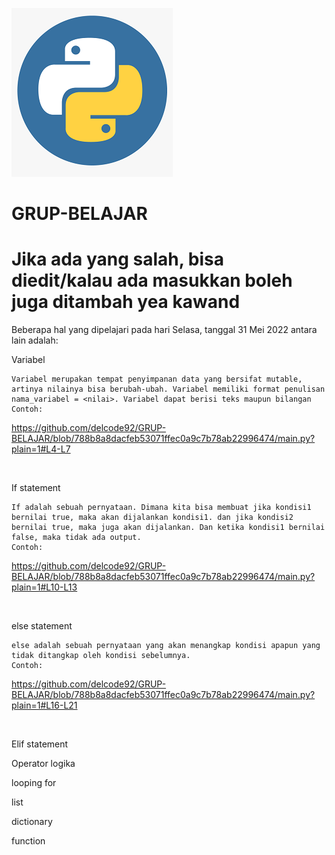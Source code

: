 ![learn python](/assets/images/py-logo.png)

# GRUP-BELAJAR
# Jika ada yang salah, bisa diedit/kalau ada masukkan boleh juga ditambah yea kawand

Beberapa hal yang dipelajari pada hari Selasa, tanggal 31 Mei 2022 antara lain adalah:

Variabel

    Variabel merupakan tempat penyimpanan data yang bersifat mutable, artinya nilainya bisa berubah-ubah. Variabel memiliki format penulisan nama_variabel = <nilai>. Variabel dapat berisi teks maupun bilangan
    Contoh:
https://github.com/delcode92/GRUP-BELAJAR/blob/788b8a8dacfeb53071ffec0a9c7b78ab22996474/main.py?plain=1#L4-L7

&nbsp;
    
If statement

    If adalah sebuah pernyataan. Dimana kita bisa membuat jika kondisi1 bernilai true, maka akan dijalankan kondisi1. dan jika kondisi2 bernilai true, maka juga akan dijalankan. Dan ketika kondisi1 bernilai false, maka tidak ada output.
    Contoh:
    
https://github.com/delcode92/GRUP-BELAJAR/blob/788b8a8dacfeb53071ffec0a9c7b78ab22996474/main.py?plain=1#L10-L13
  
&nbsp;
    
else statement

    else adalah sebuah pernyataan yang akan menangkap kondisi apapun yang tidak ditangkap oleh kondisi sebelumnya.
    Contoh:

https://github.com/delcode92/GRUP-BELAJAR/blob/788b8a8dacfeb53071ffec0a9c7b78ab22996474/main.py?plain=1#L16-L21

&nbsp;
    
Elif statement
    

Operator logika

looping for

list

dictionary

function

